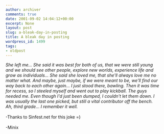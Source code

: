 ```yaml
---
author: archiver
comments: true
date: 2001-09-02 14:04:12+00:00
excerpt: None
layout: post
slug: a-bleak-day-in-posting
title: A bleak day in posting
wordpress_id: 1499
tags:
- oldpost
---
```


<i>She left me... She said it was best for both of us, that we were still young and we should see other people, explore new worlds, experience life and grow as individuals... She said she loved me, that she'll always love me no matter what. And maybe, just maybe, if we were meant to be, we'll find our way back to each other again... I just stood there, bawling. Then it was time for recess, so I steeled myself and went out to play kickball. The guys needed me. Even though I'd just been dumped, I couldn't let them down. I was usually the last one picked, but still a vital contributor off the bench. <br />Ah, third grade... I remember it well. </i><br /><br />-Thanks to Sinfest.net for this joke =)<br /><br />-Minix